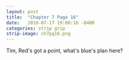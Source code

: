 ```yaml
---
layout: post
title:  "Chapter 7 Page 16"
date:   2016-07-17 19:00:16 -0400
categories: strip grip
strip-image: ch7pg16.png
---
```

Tim, Red's got a point, what's blue's plan here?

